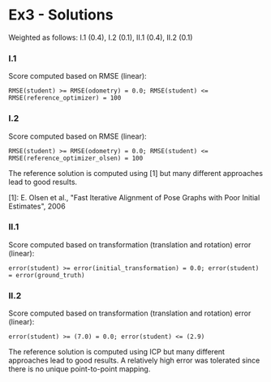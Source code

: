 # Ex3 - Solutions

Weighted as follows: I.1 (0.4), I.2 (0.1), II.1 (0.4), II.2 (0.1)

### I.1
Score computed based on RMSE (linear): 
```
RMSE(student) >= RMSE(odometry) = 0.0; RMSE(student) <= RMSE(reference_optimizer) = 100
```

### I.2
Score computed based on RMSE (linear): 
```
RMSE(student) >= RMSE(odometry) = 0.0; RMSE(student) <= RMSE(reference_optimizer_olsen) = 100
```
The reference solution is computed using [1] but many different approaches lead to good results.

[1]: E. Olsen et al., "Fast Iterative Alignment of Pose Graphs with Poor Initial Estimates", 2006 

### II.1
Score computed based on transformation (translation and rotation) error (linear):
```
error(student) >= error(initial_transformation) = 0.0; error(student) = error(ground_truth)
```

### II.2
Score computed based on transformation (translation and rotation) error (linear):
```
error(student) >= (7.0) = 0.0; error(student) <= (2.9)
```
The reference solution is computed using ICP but many different approaches lead to good results.
A relatively high error was tolerated since there is no unique point-to-point mapping.


